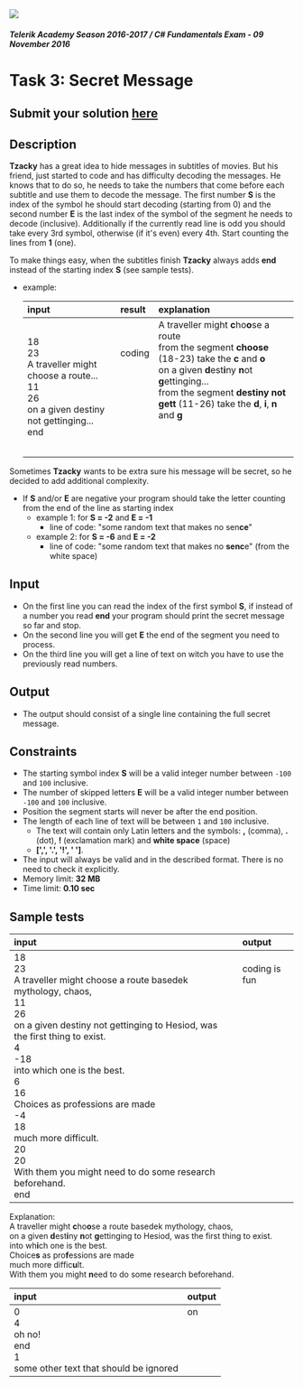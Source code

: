 <img src="https://raw.githubusercontent.com/TelerikAcademy/Common/master/logos/telerik-header-logo.png"/>

#### _Telerik Academy Season 2016-2017 / C# Fundamentals Exam - 09 November 2016_

# Task 3: Secret Message

## Submit your solution [here](http://bgcoder.com/Contests/Practice/Index/388#2)

## Description
**Tzacky** has a great idea to hide messages in subtitles of movies. But his friend, just started to code and has difficulty decoding the messages. He knows that to do so, he needs to take the numbers that come before each subtitle and use them to decode the message. The first number **S** is the index of the symbol he should start decoding (starting from 0) and the second number **E** is the last index of the symbol of the segment he needs to decode (inclusive). Additionally if the currently read line is odd you should take every 3rd symbol, otherwise (if it's even) every 4th. Start counting the lines from **1** (one).

To make things easy, when the subtitles finish **Tzacky** always adds **end** instead of the starting index **S** (see sample tests). 
- example:

  | input               | result | explanation                 |
  |:--------------------|:-------|:----------------------------|
  | 18<br/>23<br/>А traveller might choose a route...<br/>11<br/>26<br/>on a given destiny not gettinging...<br/>end | coding<br/><br/><br/><br/><br/><br/><br/> |  А traveller might **c**ho**o**se a route<br/>from the segment **choose** (18-23) take the **c** and **o**<br/>on a given **d**est**i**ny **n**ot **g**ettinging...<br/>from the segment **destiny not gett** (11-26) take the **d**, **i**, **n** and **g** <br/><br/><br/><br/> |

Sometimes **Tzacky** wants to be extra sure his message will be secret, so he decided to add additional complexity.
- If **S** and/or **E** are negative your program should take the letter counting from the end of the line as starting index
  - example 1: for **S = -2** and **E = -1**
    - line of code: "some random text that makes no sen**ce**"
  - example 2: for **S = -6** and **E = -2**
    - line of code: "some random text that makes no **senc**e" (from the white space)

## Input
- On the first line you can read the index of the first symbol **S**, if instead of a number you read **end** your program should print the secret message so far and stop.
- On the second line you will get **E** the end of the segment you need to process.
- On the third line you will get a line of text on witch you have to use the previously read numbers. 

## Output
- The output should consist of a single line containing the full secret message.

## Constraints
- The starting symbol index **S** will be a valid integer number between `-100` and `100` inclusive.
- The number of skipped letters **E** will be a valid integer number between `-100` and `100` inclusive.
- Position the segment starts will never be after the end position.
- The length of each line of text will be between `1` and `100` inclusive.
  - The text will contain only Latin letters and the symbols: **,** (comma), **.** (dot), **!** (exclamation mark) and **white space** (space)
  - **[',', '.', '!', ' ']**.
- The input will always be valid and in the described format. There is no need to check it explicitly.
- Memory limit: **32 MB**
- Time limit: **0.10 sec**

## Sample tests

| **input**                                                                  | **output**        |
|:---------------------------------------------------------------------------|:------------------|
| 18<br/>23<br/>А traveller might choose a route basedek mythology, chaos,<br/>11<br/>26<br/>on a given destiny not gettinging to Hesiod, was the first thing to exist.<br/>4<br/>-18<br/>into which one is the best.<br/>6<br/>16<br/>Choices as professions are made<br/>-4<br/>18<br/>much more difficult.<br/>20<br/>20<br/>With them you might need to do some research beforehand.<br/>end | coding is fun<br/><br/><br/><br/><br/><br/><br/><br/><br/><br/><br/><br/><br/><br/><br/><br/><br/><br/><br/> |

Explanation:<br/>
А traveller might **c**ho**o**se a route basedek mythology, chaos,<br/>
on a given **d**est**i**ny **n**ot **g**ettinging to Hesiod, was the first thing to exist.<br/>
into wh**i**ch one is the best.<br/>
Choice**s** as pro**f**essions are made<br/>
much more diffic**u**lt.<br/>
With them you might **n**eed to do some research beforehand.<br/>


| **input**                              | **output** |
|:---------------------------------------|:-----------|
| 0<br/>4<br/>oh no!<br/>end<br/>1<br/>some other text that should be ignored | on<br/><br/><br/><br/><br/><br/> |

